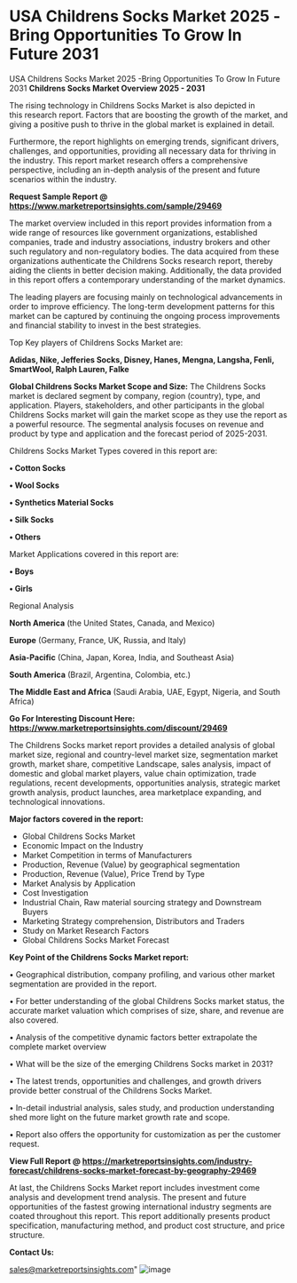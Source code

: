 # USA Childrens Socks Market 2025 -Bring Opportunities To Grow In Future 2031
 USA Childrens Socks Market 2025 -Bring Opportunities To Grow In Future 2031
<Strong> Childrens Socks Market Overview 2025 - 2031</strong>

The rising technology in Childrens Socks Market is also depicted in this research report. Factors that are boosting the growth of the market, and giving a positive push to thrive in the global market is explained in detail.

Furthermore, the report highlights on emerging trends, significant drivers, challenges, and opportunities, providing all necessary data for thriving in the industry. This report market research offers a comprehensive perspective, including an in-depth analysis of the present and future scenarios within the industry.

<strong>Request Sample Report @ <a href=https://www.marketreportsinsights.com/sample/29469>https://www.marketreportsinsights.com/sample/29469</a></strong>

The market overview included in this report provides information from a wide range of resources like government organizations, established companies, trade and industry associations, industry brokers and other such regulatory and non-regulatory bodies. The data acquired from these organizations authenticate the Childrens Socks research report, thereby aiding the clients in better decision making. Additionally, the data provided in this report offers a contemporary understanding of the market dynamics.

The leading players are focusing mainly on technological advancements in order to improve efficiency. The long-term development patterns for this market can be captured by continuing the ongoing process improvements and financial stability to invest in the best strategies.

Top Key players of Childrens Socks Market are:

<strong>Adidas, Nike, Jefferies Socks, Disney, Hanes, Mengna, Langsha, Fenli, SmartWool, Ralph Lauren, Falke</strong>

<strong><b>Global Childrens Socks Market Scope and Size:</b></strong>
The Childrens Socks market is declared segment by company, region (country), type, and application. Players, stakeholders, and other participants in the global Childrens Socks market will gain the market scope as they use the report as a powerful resource. The segmental analysis focuses on revenue and product by type and application and the forecast period of 2025-2031.

Childrens Socks Market Types covered in this report are:

<strong>• Cotton Socks

• Wool Socks

• Synthetics Material Socks

• Silk Socks

• Others</strong>

Market Applications covered in this report are:

<strong>• Boys

• Girls</strong> 

Regional Analysis

<strong>North America</strong> (the United States, Canada, and Mexico)

<strong>Europe</strong> (Germany, France, UK, Russia, and Italy)

<strong>Asia-Pacific</strong> (China, Japan, Korea, India, and Southeast Asia)

<strong>South America</strong> (Brazil, Argentina, Colombia, etc.)

<strong>The Middle East and Africa</strong> (Saudi Arabia, UAE, Egypt, Nigeria, and South Africa)

<strong>Go For Interesting Discount Here: <a href=https://www.marketreportsinsights.com/discount/29469>https://www.marketreportsinsights.com/discount/29469</a></strong>

The Childrens Socks market report provides a detailed analysis of global market size, regional and country-level market size, segmentation market growth, market share, competitive Landscape, sales analysis, impact of domestic and global market players, value chain optimization, trade regulations, recent developments, opportunities analysis, strategic market growth analysis, product launches, area marketplace expanding, and technological innovations.

<strong><b>Major factors covered in the report:</b></strong>
<ul>
  <li>Global Childrens Socks Market </li>
  <li>Economic Impact on the Industry</li>
  <li>Market Competition in terms of Manufacturers</li>
  <li>Production, Revenue (Value) by geographical segmentation</li>
  <li>Production, Revenue (Value), Price Trend by Type</li>
  <li>Market Analysis by Application</li>
  <li>Cost Investigation</li>
  <li>Industrial Chain, Raw material sourcing strategy and Downstream Buyers</li>
  <li>Marketing Strategy comprehension, Distributors and Traders</li>
  <li>Study on Market Research Factors</li>
  <li>Global Childrens Socks Market Forecast</li>
</ul>

<strong><b>Key Point of the Childrens Socks Market report:</b></strong>

• Geographical distribution, company profiling, and various other market segmentation are provided in the report.

• For better understanding of the global Childrens Socks market status, the accurate market valuation which comprises of size, share, and revenue are also covered.

• Analysis of the competitive dynamic factors better extrapolate the complete market overview

• What will be the size of the emerging Childrens Socks market in 2031?

• The latest trends, opportunities and challenges, and growth drivers provide better construal of the Childrens Socks Market.

• In-detail industrial analysis, sales study, and production understanding shed more light on the future market growth rate and scope.

• Report also offers the opportunity for customization as per the customer request.

<strong><b>View Full Report @ <a href=https://marketreportsinsights.com/industry-forecast/childrens-socks-market-forecast-by-geography-29469>https://marketreportsinsights.com/industry-forecast/childrens-socks-market-forecast-by-geography-29469</a></b></strong>


At last, the Childrens Socks Market report includes investment come analysis and development trend analysis. The present and future opportunities of the fastest growing international industry segments are coated throughout this report. This report additionally presents product specification, manufacturing method, and product cost structure, and price structure.

<strong>Contact Us:</strong>

sales@marketreportsinsights.com"
![image](https://github.com/user-attachments/assets/2cd72d80-03ee-4a82-a41b-ff65e90a21fa)
